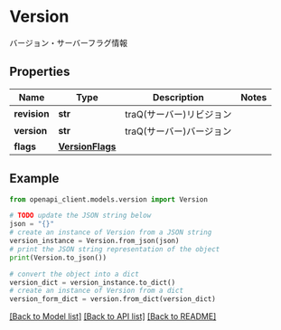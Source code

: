 # Version

バージョン・サーバーフラグ情報

## Properties

Name | Type | Description | Notes
------------ | ------------- | ------------- | -------------
**revision** | **str** | traQ(サーバー)リビジョン | 
**version** | **str** | traQ(サーバー)バージョン | 
**flags** | [**VersionFlags**](VersionFlags.md) |  | 

## Example

```python
from openapi_client.models.version import Version

# TODO update the JSON string below
json = "{}"
# create an instance of Version from a JSON string
version_instance = Version.from_json(json)
# print the JSON string representation of the object
print(Version.to_json())

# convert the object into a dict
version_dict = version_instance.to_dict()
# create an instance of Version from a dict
version_form_dict = version.from_dict(version_dict)
```
[[Back to Model list]](../README.md#documentation-for-models) [[Back to API list]](../README.md#documentation-for-api-endpoints) [[Back to README]](../README.md)


